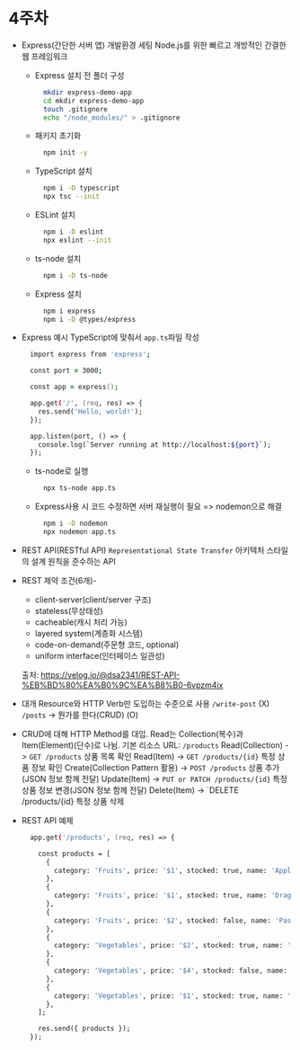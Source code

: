 # 4주차

- Express(간단한 서버 앱) 개발환경 세팅
  Node.js를 위한 빠르고 개방적인 간결한 웹 프레임워크

  - Express 설치 전 폴더 구성

    ```zsh
      mkdir express-demo-app
      cd mkdir express-demo-app
      touch .gitignore
      echo "/node_modules/" > .gitignore
    ```

  - 패키지 초기화

    ```zsh
      npm init -y
    ```

  - TypeScript 설치

    ```zsh
      npm i -D typescript
      npx tsc --init
    ```

  - ESLint 설치

    ```zsh
      npm i -D eslint
      npx eslint --init
    ```

  - ts-node 설치

    ```zsh
      npm i -D ts-node
    ```

  - Express 설치

    ```zsh
      npm i express
      npm i -D @types/express
    ```

- Express 예시
  TypeScript에 맞춰서 `app.ts`파일 작성

    ```zsh
      import express from 'express';

      const port = 3000;

      const app = express();

      app.get('/', (req, res) => {
        res.send('Hello, world!');
      });

      app.listen(port, () => {
        console.log(`Server running at http://localhost:${port}`);
      });
    ```

  - ts-node로 실행

    ```zsh
      npx ts-node app.ts
    ```

  - Express사용 시 코드 수정하면 서버 재실행이 필요 => nodemon으로 해결

    ```zsh
      npm i -D nodemon
      npx nodemon app.ts
    ```

- REST API(RESTful API)
  `Representational State Transfer` 아키텍처 스타일의 설계 원칙을 준수하는 API

- REST 제약 조건(6개)-
  - client-server(client/server 구조)
  - stateless(무상태성)
  - cacheable(캐시 처리 가능)
  - layered system(계층화 시스템)
  - code-on-demand(주문형 코드, optional)
  - uniform interface(인터페이스 일관성)

  출처: <https://velog.io/@dsa2341/REST-API-%EB%BD%80%EA%B0%9C%EA%B8%B0-6vpzm4ix>

- 대개 Resource와 HTTP Verb만 도입하는 수준으로 사용
  `/write-post` (X)
  `/posts` -> 뭔가를 한다(CRUD) (O)

- CRUD에 대해 HTTP Method를 대입. Read는 Collection(복수)과 Item(Element)(단수)로 나뉨.
  기본 리소스 URL: `/products`
  Read(Collection) -> `GET /products`
    상품 목록 확인
  Read(Item) -> `GET /products/{id}`
    특정 상품 정보 확인
  Create(Collection Pattern 활용) -> `POST /products`
    상품 추가 (JSON 정보 함께 전달)
  Update(Item) -> `PUT or PATCH /products/{id}`
    특정 상품 정보 변경(JSON 정보 함께 전달)
  Delete(Item) -> `DELETE /products/{id}
    특정 상품 삭제

- REST API 예제

  ```zsh
    app.get('/products', (req, res) => {

      const products = [
        {
          category: 'Fruits', price: '$1', stocked: true, name: 'Apple',
        },
        {
          category: 'Fruits', price: '$1', stocked: true, name: 'Dragonfruit',
        },
        {
          category: 'Fruits', price: '$2', stocked: false, name: 'Passionfruit',
        },
        {
          category: 'Vegetables', price: '$2', stocked: true, name: 'Spinach',
        },
        {
          category: 'Vegetables', price: '$4', stocked: false, name: 'Pumpkin',
        },
        {
          category: 'Vegetables', price: '$1', stocked: true, name: 'Peas',
        },
      ];

      res.send({ products });
    });
  ```
